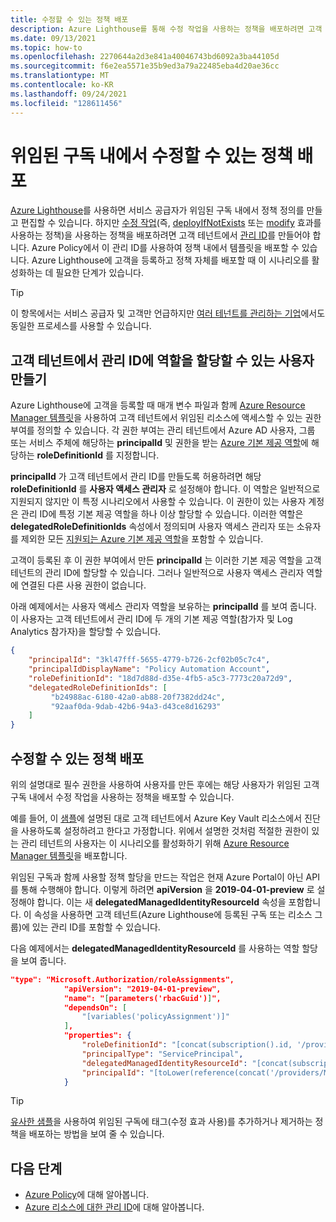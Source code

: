 ```yaml
---
title: 수정할 수 있는 정책 배포
description: Azure Lighthouse를 통해 수정 작업을 사용하는 정책을 배포하려면 고객 테넌트에서 관리 ID를 만들어야 합니다.
ms.date: 09/13/2021
ms.topic: how-to
ms.openlocfilehash: 2270644a2d3e841a40046743bd6092a3ba44105d
ms.sourcegitcommit: f6e2ea5571e35b9ed3a79a22485eba4d20ae36cc
ms.translationtype: MT
ms.contentlocale: ko-KR
ms.lasthandoff: 09/24/2021
ms.locfileid: "128611456"
---
```

# <a name="deploy-a-policy-that-can-be-remediated-within-a-delegated-subscription"></a>위임된 구독 내에서 수정할 수 있는 정책 배포

[Azure Lighthouse](../overview.md)를 사용하면 서비스 공급자가 위임된 구독 내에서 정책 정의를 만들고 편집할 수 있습니다. 하지만 [수정 작업](../../governance/policy/how-to/remediate-resources.md)(즉, [deployIfNotExists](../../governance/policy/concepts/effects.md#deployifnotexists) 또는 [modify](../../governance/policy/concepts/effects.md#modify) 효과를 사용하는 정책)을 사용하는 정책을 배포하려면 고객 테넌트에서 [관리 ID](../../active-directory/managed-identities-azure-resources/overview.md)를 만들어야 합니다. Azure Policy에서 이 관리 ID를 사용하여 정책 내에서 템플릿을 배포할 수 있습니다. Azure Lighthouse에 고객을 등록하고 정책 자체를 배포할 때 이 시나리오를 활성화하는 데 필요한 단계가 있습니다.

> [!TIP]
> 이 항목에서는 서비스 공급자 및 고객만 언급하지만 [여러 테넌트를 관리하는 기업](../concepts/enterprise.md)에서도 동일한 프로세스를 사용할 수 있습니다.

## <a name="create-a-user-who-can-assign-roles-to-a-managed-identity-in-the-customer-tenant"></a>고객 테넌트에서 관리 ID에 역할을 할당할 수 있는 사용자 만들기

Azure Lighthouse에 고객을 등록할 때 매개 변수 파일과 함께 [Azure Resource Manager 템플릿](onboard-customer.md#create-an-azure-resource-manager-template)을 사용하여 고객 테넌트에서 위임된 리소스에 액세스할 수 있는 권한 부여를 정의할 수 있습니다. 각 권한 부여는 관리 테넌트에서 Azure AD 사용자, 그룹 또는 서비스 주체에 해당하는 **principalId** 및 권한을 받는 [Azure 기본 제공 역할](../../role-based-access-control/built-in-roles.md)에 해당하는 **roleDefinitionId** 를 지정합니다.

**principalId** 가 고객 테넌트에서 관리 ID를 만들도록 허용하려면 해당 **roleDefinitionId** 를 **사용자 액세스 관리자** 로 설정해야 합니다. 이 역할은 일반적으로 지원되지 않지만 이 특정 시나리오에서 사용할 수 있습니다. 이 권한이 있는 사용자 계정은 관리 ID에 특정 기본 제공 역할을 하나 이상 할당할 수 있습니다. 이러한 역할은 **delegatedRoleDefinitionIds** 속성에서 정의되며 사용자 액세스 관리자 또는 소유자를 제외한 모든 [지원되는 Azure 기본 제공 역할](../concepts/tenants-users-roles.md#role-support-for-azure-lighthouse)을 포함할 수 있습니다.

고객이 등록된 후 이 권한 부여에서 만든 **principalId** 는 이러한 기본 제공 역할을 고객 테넌트의 관리 ID에 할당할 수 있습니다. 그러나 일반적으로 사용자 액세스 관리자 역할에 연결된 다른 사용 권한이 없습니다.

아래 예제에서는 사용자 액세스 관리자 역할을 보유하는 **principalId** 를 보여 줍니다. 이 사용자는 고객 테넌트에서 관리 ID에 두 개의 기본 제공 역할(참가자 및 Log Analytics 참가자)을 할당할 수 있습니다.

```json
{
    "principalId": "3kl47fff-5655-4779-b726-2cf02b05c7c4",
    "principalIdDisplayName": "Policy Automation Account",
    "roleDefinitionId": "18d7d88d-d35e-4fb5-a5c3-7773c20a72d9",
    "delegatedRoleDefinitionIds": [
         "b24988ac-6180-42a0-ab88-20f7382dd24c",
         "92aaf0da-9dab-42b6-94a3-d43ce8d16293"
    ]
}
```

## <a name="deploy-policies-that-can-be-remediated"></a>수정할 수 있는 정책 배포

위의 설명대로 필수 권한을 사용하여 사용자를 만든 후에는 해당 사용자가 위임된 고객 구독 내에서 수정 작업을 사용하는 정책을 배포할 수 있습니다.

예를 들어, 이 [샘플](https://github.com/Azure/Azure-Lighthouse-samples/tree/master/templates/policy-enforce-keyvault-monitoring)에 설명된 대로 고객 테넌트에서 Azure Key Vault 리소스에서 진단을 사용하도록 설정하려고 한다고 가정합니다. 위에서 설명한 것처럼 적절한 권한이 있는 관리 테넌트의 사용자는 이 시나리오를 활성화하기 위해 [Azure Resource Manager 템플릿](https://github.com/Azure/Azure-Lighthouse-samples/blob/master/templates/policy-enforce-keyvault-monitoring/enforceAzureMonitoredKeyVault.json)을 배포합니다.

위임된 구독과 함께 사용할 정책 할당을 만드는 작업은 현재 Azure Portal이 아닌 API를 통해 수행해야 합니다. 이렇게 하려면 **apiVersion** 을 **2019-04-01-preview** 로 설정해야 합니다. 이는 새 **delegatedManagedIdentityResourceId** 속성을 포함합니다. 이 속성을 사용하면 고객 테넌트(Azure Lighthouse에 등록된 구독 또는 리소스 그룹)에 있는 관리 ID를 포함할 수 있습니다.

다음 예제에서는 **delegatedManagedIdentityResourceId** 를 사용하는 역할 할당을 보여 줍니다.

```json
"type": "Microsoft.Authorization/roleAssignments",
            "apiVersion": "2019-04-01-preview",
            "name": "[parameters('rbacGuid')]",
            "dependsOn": [
                "[variables('policyAssignment')]"
            ],
            "properties": {
                "roleDefinitionId": "[concat(subscription().id, '/providers/Microsoft.Authorization/roleDefinitions/', variables('rbacContributor'))]",
                "principalType": "ServicePrincipal",
                "delegatedManagedIdentityResourceId": "[concat(subscription().id, '/providers/Microsoft.Authorization/policyAssignments/', variables('policyAssignment'))]",
                "principalId": "[toLower(reference(concat('/providers/Microsoft.Authorization/policyAssignments/', variables('policyAssignment')), '2018-05-01', 'Full' ).identity.principalId)]"
            }
```

> [!TIP]
> [유사한 샘플](https://github.com/Azure/Azure-Lighthouse-samples/tree/master/templates/policy-add-or-replace-tag)을 사용하여 위임된 구독에 태그(수정 효과 사용)를 추가하거나 제거하는 정책을 배포하는 방법을 보여 줄 수 있습니다.

## <a name="next-steps"></a>다음 단계

- [Azure Policy](../../governance/policy/index.yml)에 대해 알아봅니다.
- [Azure 리소스에 대한 관리 ID](../../active-directory/managed-identities-azure-resources/overview.md)에 대해 알아봅니다.
